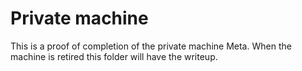 # Private machine
This is a proof of completion of the private machine Meta. When the machine is retired this folder will have the writeup.